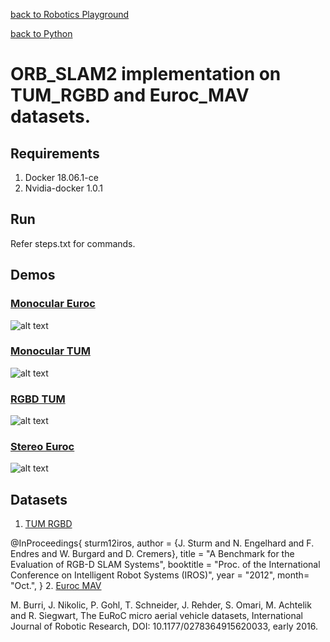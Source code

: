 [back to Robotics Playground](https://github.com/sandeepgogadi/Robotics-Playground)

[back to Python](https://github.com/sandeepgogadi/Robotics-Playground/tree/master/Python)

# ORB_SLAM2 implementation on TUM_RGBD and Euroc_MAV datasets.

## Requirements
1. Docker 18.06.1-ce
2. Nvidia-docker 1.0.1

## Run
Refer steps.txt for commands.

## Demos

### [Monocular Euroc](https://github.com/sandeepgogadi/Docker-ORB_SLAM2/blob/master/gifs/monocular_Euroc.gif)

![alt text](https://github.com/sandeepgogadi/Docker-ORB_SLAM2/blob/master/gifs/monocular_Euroc.gif "Monocular Euroc")

### [Monocular TUM](https://github.com/sandeepgogadi/Docker-ORB_SLAM2/blob/master/gifs/monocular_TUM.gif)

![alt text](https://github.com/sandeepgogadi/Docker-ORB_SLAM2/blob/master/gifs/monocular_TUM.gif "Monocular TUM")

### [RGBD TUM](https://github.com/sandeepgogadi/Docker-ORB_SLAM2/blob/master/gifs/rgbd_TUM.gif)

![alt text](https://github.com/sandeepgogadi/Docker-ORB_SLAM2/blob/master/gifs/rgbd_TUM.gif "RGBD TUM")

### [Stereo Euroc](https://github.com/sandeepgogadi/Docker-ORB_SLAM2/blob/master/gifs/stereo_Euroc.gif)

![alt text](https://github.com/sandeepgogadi/Docker-ORB_SLAM2/blob/master/gifs/stereo_Euroc.gif "Stereo Euroc")

## Datasets
1. [TUM RGBD](https://vision.in.tum.de/data/datasets/rgbd-dataset)

@InProceedings{ sturm12iros,
	author = {J. Sturm and N. Engelhard and F. Endres and W. Burgard and D. Cremers},
	title = "A Benchmark for the Evaluation of RGB-D SLAM Systems",
	booktitle = "Proc. of the International Conference on Intelligent Robot Systems (IROS)",
	year = "2012",
	month= "Oct.",
}
2. [Euroc MAV](https://projects.asl.ethz.ch/datasets/doku.php?id=kmavvisualinertialdatasets)

M. Burri, J. Nikolic, P. Gohl, T. Schneider, J. Rehder, S. Omari, M. Achtelik and R. Siegwart, The EuRoC micro aerial vehicle datasets, International Journal of Robotic Research, DOI: 10.1177/0278364915620033, early 2016.
